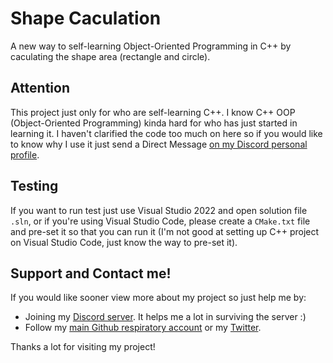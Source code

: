 # Shape Caculation
A new way to self-learning Object-Oriented Programming in C++ by caculating the shape area (rectangle and circle).

## Attention
This project just only for who are self-learning C++. I know C++ OOP (Object-Oriented Programming) kinda hard for who has just started in learning it.
I haven't clarified the code too much on here so if you would like to know why I use it just send a Direct Message [on my Discord personal profile](https://discord.com/users/622450109317251088).

## Testing
If you want to run test just use Visual Studio 2022 and open solution file `.sln`, or if you're using Visual Studio Code, please create a `CMake.txt` file and pre-set
it so that you can run it (I'm not good at setting up C++ project on Visual Studio Code, just know the way to pre-set it).

## Support and Contact me!
If you would like sooner view more about my project so just help me by:
- Joining my [Discord server](https://discord.gg/6Faaqhaqjs). It helps me a lot in surviving the server :)
- Follow my [main Github respiratory account](https://github.com/harshfeudal) or my [Twitter](https://twitter.com/harshfeudal0001).

Thanks a lot for visiting my project!
